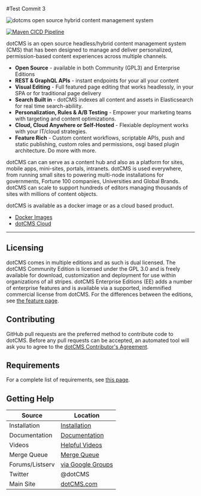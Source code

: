 #Test Commit 3

<img src="https://www.dotcms.com/dA/99fe3769-d649/256w/dotcms.png" title="dotcms open source hybrid content management system">


[![Maven CICD Pipeline](https://github.com/dotCMS/core/actions/workflows/maven-cicd-pipeline.yml/badge.svg)](https://github.com/dotCMS/core/actions/workflows/maven-cicd-pipeline.yml)


dotCMS is an open source headless/hybrid content management system (CMS) that has been designed to manage and deliver personalized, permission-based content experiences across multiple channels. 
- **Open Source** - available in both Community (GPL3) and Enterprise Editions
- **REST & GraphQL APIs** - instant endpoints for your all your content
- **Visual Editing** - Full featured page editing that works headlessly, in your SPA or for traditional page delivery
-  **Search Built in** - dotCMS indexes all content and assets in Elasticsearch for real time search-abiliity.
- **Personalization, Rules & A/B Testing** - Empower your marketing teams with targeting and content optimizations.
- **Cloud, Cloud Anywhere or Self-Hosted** - Flexiable deployment works with your IT/cloud strategies. 
- **Feature Rich** - Custom content workflows, scriptable APIs, push and static publishing, custom roles and permissions, osgi based plugin architecture.  Do more with more.

dotCMS can can serve as a content hub and also as a platform for sites, mobile apps, mini-sites, portals, intranets. dotCMS is used everywhere, from running small sites to powering multi-node installations for governments, Fortune 100 companies, Universities and Global Brands. dotCMS can scale to support hundreds of editors managing thousands of sites with millions of content objects.

dotCMS is available as a docker image or as a cloud based product.

-  [Docker Images](https://www.dotcms.com/download)
-  [dotCMS Cloud](https://www.dotcms.com/product/dotcms-cloud)


---

## Licensing

dotCMS comes in multiple editions and as such is dual licensed. The dotCMS Community Edition is licensed under the GPL 3.0 and is freely available for download, customization and deployment for use within organizations of all stripes. dotCMS Enterprise Editions (EE) adds a number of enterprise features and is available via a supported, indemnified commercial license from dotCMS. For the differences between the editions, see [the feature page](http://www.dotcms.com/cms-platform/features).

## Contributing

GitHub pull requests are the preferred method to contribute code to dotCMS. Before any pull requests can be accepted, an automated tool will ask you to agree to the [dotCMS Contributor's Agreement](https://gist.github.com/wezell/85ef45298c48494b90d92755b583acb3).

## Requirements

For a complete list of requirements, see [this page](http://www.dotcms.com/docs/latest/dotcms-technology-requirements).

## Getting Help

| Source          | Location                                                            |
| --------------- | ------------------------------------------------------------------- |
| Installation    | [Installation](https://www.dotcms.com/docs/latest/installation)         |
| Documentation   | [Documentation](https://www.dotcms.com/docs/latest/table-of-contents)   |
| Videos          | [Helpful Videos](http://www.dotcms.com/videos/)                         |
| Merge Queue   | [Merge Queue](https://github.com/dotCMS/core/queue/master)                          |
| Forums/Listserv | [via Google Groups](https://groups.google.com/forum/#!forum/dotCMS) |
| Twitter         | @dotCMS                                                             |
| Main Site       | [dotCMS.com](https://www.dotcms.com/)                                   |
